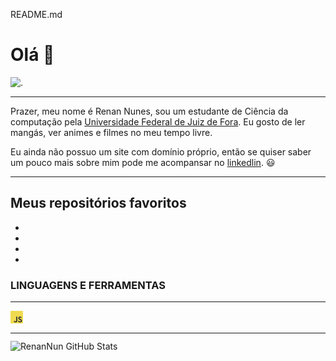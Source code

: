 README.md

# Olá 👋

![.](https://media.giphy.com/media/Nx0rz3jtxtEre/giphy.gif)
<code><hr></code>
Prazer, meu nome é Renan Nunes, sou um estudante de Ciência da computação pela [Universidade Federal de Juiz de Fora](https://www2.ufjf.br/ufjf/). Eu gosto de ler mangás, ver animes e filmes no meu tempo livre.

Eu ainda não possuo um site com domínio próprio, então se quiser saber um pouco mais sobre mim pode me acompansar no [linkedlin](https://www.linkedin.com/in/renan-nunesufjf/). 
:smiley:
<code><hr></code>
## Meus repositórios favoritos

-
-
-
-

### LINGUAGENS E FERRAMENTAS



<code><hr></code>
<code><img height="20" src="https://raw.githubusercontent.com/github/explore/80688e429a7d4ef2fca1e82350fe8e3517d3494d/topics/javascript/javascript.png"></code>
<code><hr></code>
![RenanNun GitHub Stats](https://github-readme-stats.vercel.app/api?username=renanNun&show_icons=true)
